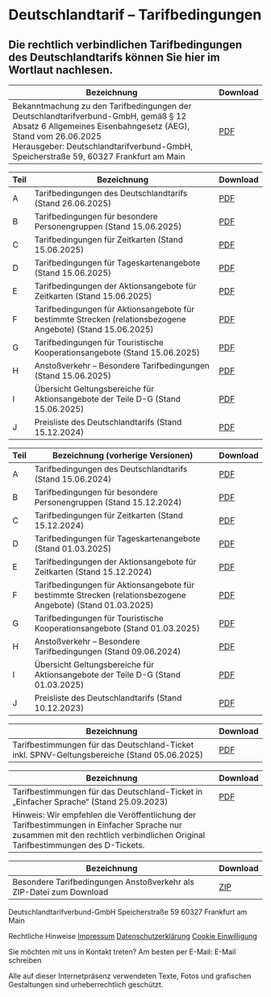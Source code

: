 Deutschlandtarif – Tarifbedingungen
==========

Die rechtlich verbindlichen Tarifbedingungen des Deutschlandtarifs können Sie hier im Wortlaut nachlesen.
----------

|                                                                                                                  Bezeichnung                                                                                                                   |                                                     Download                                                     |
|------------------------------------------------------------------------------------------------------------------------------------------------------------------------------------------------------------------------------------------------|------------------------------------------------------------------------------------------------------------------|
|Bekanntmachung zu den Tarifbedingungen der Deutschlandtarifverbund-GmbH, gemäß § 12 Absatz 6 Allgemeines Eisenbahngesetz (AEG), Stand vom 26.06.2025  <br/>Herausgeber: Deutschlandtarifverbund-GmbH, Speicherstraße 59, 60327 Frankfurt am Main|[PDF](https://www.deutschlandtarifverbund.de/wp-content/uploads/2025/06/20250625_TBDT_Tarifbekanntmachung_v23.pdf)|

|Teil|                                                Bezeichnung                                                |                                                             Download                                                              |
|----|-----------------------------------------------------------------------------------------------------------|-----------------------------------------------------------------------------------------------------------------------------------|
| A  |                         Tarifbedingungen des Deutschlandtarifs (Stand 26.06.2025)                         |      [PDF](https://www.deutschlandtarifverbund.de/wp-content/uploads/2025/06/20250625_A_1_TB-DTV-Grundsaetze_26Jun2025.pdf)       |
| B  |                     Tarifbedingungen für besondere Personengruppen (Stand 15.06.2025)                     |[PDF](https://www.deutschlandtarifverbund.de/wp-content/uploads/2025/06/20250604_B_2_TB-DT-Tarifbeding_bes_Persgruppen_Jun2025.pdf)|
| C  |                            Tarifbedingungen für Zeitkarten (Stand 15.06.2025)                             |        [PDF](https://www.deutschlandtarifverbund.de/wp-content/uploads/2025/06/20250605_C_3_TB-DT-Zeitkarten_Jun2025.pdf)         |
| D  |                        Tarifbedingungen für Tageskartenangebote (Stand 15.06.2025)                        |[PDF](https://www.deutschlandtarifverbund.de/wp-content/uploads/2025/07/20250711_D_6_TB-DT-Aktionsang_Tageskarten_Jun2025_ber.pdf) |
| E  |                  Tarifbedingungen der Aktionsangebote für Zeitkarten (Stand 15.06.2025)                   |   [PDF](https://www.deutschlandtarifverbund.de/wp-content/uploads/2025/06/20250604_E_7_TB-DT-Aktionsang_Zeitkarten_Jun2025.pdf)   |
| F  |Tarifbedingungen für Aktionsangebote für bestimmte Strecken (relationsbezogene Angebote) (Stand 15.06.2025)|  [PDF](https://www.deutschlandtarifverbund.de/wp-content/uploads/2025/06/20250605_F_5_TB-DT-Aktionsang_rel.bez_Ang_Jun2025.pdf)   |
| G  |                 Tarifbedingungen für Touristische Kooperationsangebote (Stand 15.06.2025)                 |      [PDF](https://www.deutschlandtarifverbund.de/wp-content/uploads/2025/06/20250604_G_TB-DT-Tourist_Koopangeb_Jun2025.pdf)      |
| H  |                       Anstoßverkehr – Besondere Tarifbedingungen (Stand 15.06.2025)                       |      [PDF](https://www.deutschlandtarifverbund.de/wp-content/uploads/2025/06/20250604_H_8_TB-DT-Befbed-Anstoss_Jun2025.pdf)       |
| I  |              Übersicht Geltungsbereiche für Aktionsangebote der Teile D-G (Stand 15.06.2025)              |[PDF](https://www.deutschlandtarifverbund.de/wp-content/uploads/2025/06/20250604_I_9_GB-DT_Geltungsbereiche_Aktionsang_Jun2025.pdf)|
| J  |                            Preisliste des Deutschlandtarifs (Stand 15.12.2024)                            |          [PDF](https://deutschlandtarifverbund.de/wp-content/uploads/2024/12/20241120_J_Preisliste_D-Tarif_Dez.2024.pdf)          |

|Teil|                                     Bezeichnung (vorherige Versionen)                                     |                                                                Download                                                                |
|----|-----------------------------------------------------------------------------------------------------------|----------------------------------------------------------------------------------------------------------------------------------------|
| A  |                         Tarifbedingungen des Deutschlandtarifs (Stand 15.06.2024)                         |          [PDF](https://www.deutschlandtarifverbund.de/wp-content/uploads/2025/06/20250603_A_1_TB-DTV-Grundsaetze_Jun2025.pdf)          |
| B  |                     Tarifbedingungen für besondere Personengruppen (Stand 15.12.2024)                     |    [PDF](https://deutschlandtarifverbund.de/wp-content/uploads/2024/12/20241115_B_2_TB-DT-Tarifbeding_bes_Persgruppen_Dez2024.pdf)     |
| C  |                            Tarifbedingungen für Zeitkarten (Stand 15.12.2024)                             |          [PDF](https://www.deutschlandtarifverbund.de/wp-content/uploads/2024/12/20241115_C_3_TB-DT-Zeitkarten_Dez.2024.pdf)           |
| D  |                        Tarifbedingungen für Tageskartenangebote (Stand 01.03.2025)                        |[PDF](https://www.deutschlandtarifverbund.de/wp-content/uploads/2025/04/20250228_D_6_TB-DT-Aktionsang_Tageskarten_Maer2025_20250430.pdf)|
| E  |                  Tarifbedingungen der Aktionsangebote für Zeitkarten (Stand 15.12.2024)                   |     [PDF](https://www.deutschlandtarifverbund.de/wp-content/uploads/2024/12/20241118_E_7_TB-DT-Aktionsang_Zeitkarten_Dez.2024.pdf)     |
| F  |Tarifbedingungen für Aktionsangebote für bestimmte Strecken (relationsbezogene Angebote) (Stand 01.03.2025)|      [PDF](https://deutschlandtarifverbund.de/wp-content/uploads/2025/02/20250207_F_5_TB-DT-Aktionsang_rel.bez_Ang_Maer2025.pdf)       |
| G  |                 Tarifbedingungen für Touristische Kooperationsangebote (Stand 01.03.2025)                 |  [PDF](https://www.deutschlandtarifverbund.de/wp-content/uploads/2025/05/20250207_G_TB-DT-Tourist_Koopangeb_Maer2025_ber.Mai2025.pdf)  |
| H  |                       Anstoßverkehr – Besondere Tarifbedingungen (Stand 09.06.2024)                       |         [PDF](https://www.deutschlandtarifverbund.de/wp-content/uploads/2024/12/20241205_H_8_TB-DT-Befbed-Anstoss_Dez2024.pdf)         |
| I  |              Übersicht Geltungsbereiche für Aktionsangebote der Teile D-G (Stand 01.03.2025)              |  [PDF](https://www.deutschlandtarifverbund.de/wp-content/uploads/2025/02/20250207_I_9_GB-DT_Geltungsbereiche_Aktionsang_Maer2025.pdf)  |
| J  |                            Preisliste des Deutschlandtarifs (Stand 10.12.2023)                            |          [PDF](https://www.deutschlandtarifverbund.de/wp-content/uploads/2024/12/20241120_J_Preisliste_D-Tarif_Dez.2024.pdf)           |

|                                        Bezeichnung                                        |                                              Download                                              |
|-------------------------------------------------------------------------------------------|----------------------------------------------------------------------------------------------------|
|Tarifbestimmungen für das Deutschland-Ticket inkl. SPNV-Geltungsbereiche (Stand 05.06.2025)|[PDF](https://www.deutschlandtarifverbund.de/wp-content/uploads/2025/06/20250603_TB-DTX_V11_ber.pdf)|

|                                                                                 Bezeichnung                                                                                 |                                                  Download                                                  |
|-----------------------------------------------------------------------------------------------------------------------------------------------------------------------------|------------------------------------------------------------------------------------------------------------|
|                                           Tarifbestimmungen für das Deutschland-Ticket in „Einfacher Sprache“ (Stand 25.09.2023)                                            |[PDF](https://deutschlandtarifverbund.de/wp-content/uploads/2024/08/231025_TB_D-Ticket_Einfache_Sprache.pdf)|
|Hinweis: Wir empfehlen die Veröffentlichung der Tarifbestimmungen in Einfacher Sprache nur zusammen mit den rechtlich verbindlichen Original Tarifbestimmungen des D-Tickets.|                                                                                                            |

|                            Bezeichnung                            |                                              Download                                               |
|-------------------------------------------------------------------|-----------------------------------------------------------------------------------------------------|
|Besondere Tarifbedingungen Anstoßverkehr als ZIP-Datei zum Download|[ZIP](https://www.deutschlandtarifverbund.de/wp-content/uploads/2025/06/Blaetter_Anstoss_2025-06.zip)|

 Deutschlandtarifverbund-GmbH
Speicherstraße 59
60327 Frankfurt am Main

 Rechtliche Hinweise
[Impressum](https://deutschlandtarifverbund.de/impressum)
[Datenschutzerklärung](https://deutschlandtarifverbund.de/datenschutz)
[Cookie Einwilligung](https://deutschlandtarifverbund.de/datenschutz)

 Sie möchten mit uns in Kontakt treten? Am besten per E-Mail:
E-Mail schreiben

[](https://www.linkedin.com/company/67319861)

Alle auf dieser Internetpräsenz verwendeten Texte, Fotos und grafischen Gestaltungen sind urheberrechtlich geschützt.
